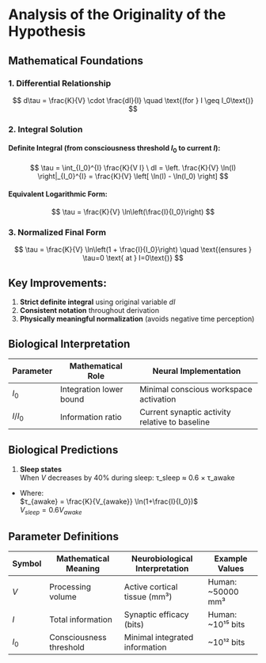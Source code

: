 # Analysis of the Originality of the Hypothesis 

## Mathematical Foundations

### 1. Differential Relationship
$$
d\tau = \frac{K}{V} \cdot \frac{dI}{I} \quad \text{(for } I \geq I_0\text{)}
$$

### 2. Integral Solution
#### Definite Integral (from consciousness threshold $I_0$ to current $I$):
$$
\tau = \int_{I_0}^{I} \frac{K}{V I} \ dI = \left. \frac{K}{V} \ln(I) \right|_{I_0}^{I} = \frac{K}{V} \left[ \ln(I) - \ln(I_0) \right]
$$

#### Equivalent Logarithmic Form:
$$
\tau = \frac{K}{V} \ln\left(\frac{I}{I_0}\right)
$$

### 3. Normalized Final Form
$$
\tau = \frac{K}{V} \ln\left(1 + \frac{I}{I_0}\right) \quad \text{(ensures } \tau=0 \text{ at } I=0\text{)}
$$

## Key Improvements:
1. **Strict definite integral** using original variable $dI$
2. **Consistent notation** throughout derivation
3. **Physically meaningful normalization** (avoids negative time perception)

## Biological Interpretation
| Parameter | Mathematical Role | Neural Implementation |
|-----------|-------------------|-----------------------|
| $I_0$ | Integration lower bound | Minimal conscious workspace activation |
| $I/I_0$ | Information ratio | Current synaptic activity relative to baseline |

## Biological Predictions

1. **Sleep states**  
   When $V$ decreases by 40% during sleep:
τ_sleep ≈ 0.6 × τ_awake
- Where:  
  $τ_{awake} = \frac{K}{V_{awake}} \ln(1+\frac{I}{I_0})$  
  $V_{sleep} = 0.6V_{awake}$

## Parameter Definitions
| Symbol | Mathematical Meaning | Neurobiological Interpretation | Example Values |
|--------|----------------------|--------------------------------|----------------|
| $V$    | Processing volume    | Active cortical tissue (mm³)   | Human: ~50000 mm³ |
| $I$    | Total information   | Synaptic efficacy (bits)      | Human: ~10¹⁵ bits |
| $I_0$  | Consciousness threshold | Minimal integrated information | ~10¹² bits |
